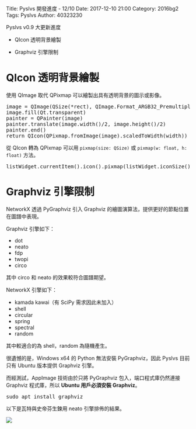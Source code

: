 Title: Pyslvs 開發進度 - 12/10
Date: 2017-12-10 21:00
Category: 2016bg2
Tags: Pyslvs
Author: 40323230

Pyslvs v0.9 大更新進度

+ QIcon 透明背景繪製

+ Graphviz 引擎限制

<!-- PELICAN_END_SUMMARY -->

QIcon 透明背景繪製
===

使用 QImage 取代 QPixmap 可以繪製出具有透明背景的圖示或影像。

<pre class="brush: python">
image = QImage(QSize(*rect), QImage.Format_ARGB32_Premultiplied)
image.fill(Qt.transparent)
painter = QPainter(image)
painter.translate(image.width()/2, image.height()/2)
painter.end()
return QIcon(QPixmap.fromImage(image).scaledToWidth(width))
</pre>

從 QIcon 轉為 QPixmap 可以用 `pixmap(size: QSize)` 或 `pixmap(w: float, h: float)` 方法。

<pre class="brush: python">
listWidget.currentItem().icon().pixmap(listWidget.iconSize())
</pre>

Graphviz 引擎限制
===

NetworkX 透過 PyGraphviz 引入 Graphviz 的繪圖演算法，提供更好的節點位置在圖譜中表現。

Graphviz 引擎如下：

+ dot
+ neato
+ fdp
+ twopi
+ circo

其中 circo 和 neato 的效果較符合圖譜期望。

NetworkX 引擎如下：

+ kamada kawai（有 SciPy 需求因此未加入）
+ shell
+ circular
+ spring
+ spectral
+ random

其中較適合的為 shell，random 為隨機產生。

很遺憾的是，Windows x64 的 Python 無法安裝 PyGraphviz，因此 Pyslvs 目前只有 Ubuntu 版本提供 Graphviz 引擎。

而經測試，AppImage 技術由於只將 PyGraphviz 包入，端口程式庫仍然連接 Graphviz 程式庫，所以 **Ubuntu 用戶必須安裝 Graphviz**。

<pre class="brush: bash">
sudo apt install graphviz
</pre>

以下是瓦特與史帝芬生鍊用 neato 引擎排佈的結果。

![](https://raw.githubusercontent.com/coursemdetw/project_site_files/gh-pages/files/pyslvs/17_12_10.png)
